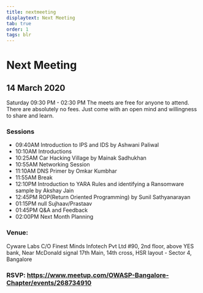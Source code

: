 ```yaml
---
title: nextmeeting
displaytext: Next Meeting
tab: true
order: 1
tags: blr
---
```


# **Next Meeting**

## 14 March 2020

Saturday 09:30 PM - 02:30 PM The meets are free for anyone to attend.
There are absolutely no fees. Just come with an open mind and
willingness to share and learn.


### **Sessions**

* 09:40AM Introduction to IPS and IDS by Ashwani Paliwal
* 10:10AM Introductions
* 10:25AM Car Hacking Village by Mainak Sadhukhan
* 10:55AM Networking Session
* 11:10AM DNS Primer by Omkar Kumbhar
* 11:55AM Break
* 12:10PM Introduction to YARA Rules and identifying a Ransomware sample by Akshay Jain
* 12:45PM ROP(Return Oriented Programming) by Sunil Sathyanarayan
* 01:15PM null Sujhaav/Prastaav
* 01:45PM Q&A and Feedback
* 02:00PM Next Month Planning

### **Venue:**

Cyware Labs
C/O Finest Minds Infotech Pvt Ltd
#90, 2nd floor, above YES bank,
Near McDonald signal
17th Main, 14th cross,
HSR layout - Sector 4, Bangalore

### RSVP: https://www.meetup.com/OWASP-Bangalore-Chapter/events/268734910